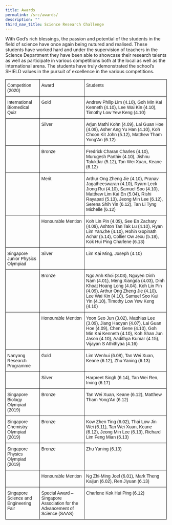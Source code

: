 ```yaml
---
title: Awards
permalink: /src/awards/
description: ""
third_nav_title: Science Research Challenge
---
```

With God’s rich blessings, the passion and potential of the students in the field of science have once again being nutured and realised. These students have worked hard and under the supervision of teachers in the Science Department they have been able to showcase their research talents as well as participate in various competitions both at the local as well as the international arena. The students have truly demonstrated the school’s SHIELD values in the pursuit of excellence in the various competitions.

<style type="text/css">
.tg  {border-collapse:collapse;border-spacing:0;}
.tg td{border-color:black;border-style:solid;border-width:1px;font-family:Arial, sans-serif;font-size:14px;
  overflow:hidden;padding:10px 5px;word-break:normal;}
.tg th{border-color:black;border-style:solid;border-width:1px;font-family:Arial, sans-serif;font-size:14px;
  font-weight:normal;overflow:hidden;padding:10px 5px;word-break:normal;}
.tg .tg-cly1{text-align:left;vertical-align:middle}
.tg .tg-0lax{text-align:left;vertical-align:top}
</style>
<table class="tg">
<thead>
  <tr>
    <th class="tg-0lax">Competition (2020)</th>
    <th class="tg-0lax">Award</th>
    <th class="tg-0lax">Students</th>
  </tr>
</thead>
<tbody>
  <tr>
    <td class="tg-0lax">International Biomedical Quiz</td>
    <td class="tg-0lax">Gold</td>
    <td class="tg-0lax">Andrew Philip Lim (4.10), Goh Min Kai Kenneth (4.10), Lee Wai Kin (4.10), Timothy Low Yew Keng (4.10)</td>
  </tr>
  <tr>
    <td class="tg-cly1"></td>
    <td class="tg-0lax">Silver</td>
    <td class="tg-0lax">Arjun Mathi Kohn (4.09), Lai Guan Hoe (4.09), Asher Ang Yu Han (4.10), Koh Choon Kit John (5.12), Matthew Tham Yong’An (6.12)</td>
  </tr>
  <tr>
    <td class="tg-cly1"></td>
    <td class="tg-0lax">Bronze</td>
    <td class="tg-0lax">Fredrick Charan Charles (4.10), Murugesh Parthiv (4.10), Jishnu Talukdar (5.12), Tan Wei Xuan, Keane (6.12)</td>
  </tr>
  <tr>
    <td class="tg-cly1"></td>
    <td class="tg-0lax">Merit</td>
    <td class="tg-0lax">Arthur Ong Zheng Jie (4.10), Pranav Jagatheeswaran (4.10), Ryarn Leck Jiong Rui (4.10), Samuel Soo (4.10), Matthew Lim Kai En (5.04), Rishi Rayapati (5.13), Jeong Min Lee (6.12), Serena Shih Yin (6.12), Tan Li Tyng Michelle (6.12)</td>
  </tr>
  <tr>
    <td class="tg-cly1"></td>
    <td class="tg-0lax">Honourable Mention</td>
    <td class="tg-0lax">Koh Lin Pin (4.09), See En Zachary (4.09), Ashton Tan Tak Lu (4.10), Ryan Lim YanZhe (4.10), Rohin Gopinath Achar (5.14), Collier Ow Jexu (5.18), Kok Hui Ping Charlene (6.13)</td>
  </tr>
  <tr>
    <td class="tg-0lax">Singapore Junior Physics Olympiad</td>
    <td class="tg-0lax">Silver</td>
    <td class="tg-0lax">Lim Kai Ming, Joseph (4.10)</td>
  </tr>
  <tr>
    <td class="tg-cly1"></td>
    <td class="tg-0lax">Bronze</td>
    <td class="tg-0lax">Ngo Anh Khoi (3.03), Nguyen Dinh Nam (4.01), Meng Xiangda (4.03), Dinh Khoat Hoang Long (4.04), Koh Lin Pin (4.09), Arthur Ong Zheng Jie (4.10), Lee Wai Kin (4.10), Samuel Soo Kai Yin (4.10), Timothy Low Yew Keng (4.10)</td>
  </tr>
  <tr>
    <td class="tg-cly1"></td>
    <td class="tg-0lax">Honourable Mention</td>
    <td class="tg-0lax">Yoon Seo Jun (3.02), Matthias Lee (3.09), Jiang Haoyan (4.07), Lai Guan Hoe (4.09), Chen Gene (4.10), Goh Min Kai Kenneth (4.10), Koh Shan Jun Jason (4.10), Aadithya Kumar (4.15), Vijayan S Athithyaa (4.16)</td>
  </tr>
  <tr>
    <td class="tg-0lax">Nanyang Research Programme</td>
    <td class="tg-0lax">Gold</td>
    <td class="tg-0lax">Lim Wenhui (6.08), Tan Wei Xuan, Keane (6.12), Zhu Yaning (6.13)</td>
  </tr>
  <tr>
    <td class="tg-cly1"></td>
    <td class="tg-0lax">Silver</td>
    <td class="tg-0lax">Harpreet Singh (6.14), Tan Wei Ren, Irving (6.17)</td>
  </tr>
  <tr>
    <td class="tg-0lax">Singapore Biology Olympiad (2019)</td>
    <td class="tg-0lax">Bronze</td>
    <td class="tg-0lax">Tan Wei Xuan, Keane (6.12), Matthew Tham Yong’An (6.12)</td>
  </tr>
  <tr>
    <td class="tg-0lax">Singapore Chemistry Olympiad (2019)</td>
    <td class="tg-0lax">Bronze</td>
    <td class="tg-0lax">Kow Zhen Ting (6.02), Thai Low Jin Wei (6.11), Tan Wei Xuan, Keane (6.12), Jeong Min Lee (6.13), Richard Lim Feng Mian (6.13)</td>
  </tr>
  <tr>
    <td class="tg-0lax">Singapore Physics Olympiad (2019)</td>
    <td class="tg-0lax">Bronze</td>
    <td class="tg-0lax">Zhu Yaning (6.13)</td>
  </tr>
  <tr>
    <td class="tg-cly1"></td>
    <td class="tg-0lax">Honourable Mention</td>
    <td class="tg-0lax">Ng Zhi-Ming Joel (6.01), Mark Theng Kaijun (6.02), Ren Jiyuan (6.13)</td>
  </tr>
  <tr>
    <td class="tg-0lax">Singapore Science and Engineering Fair</td>
    <td class="tg-0lax">Special Award – Singapore Association for the Advancement of Science (SAAS)</td>
    <td class="tg-0lax">Charlene Kok Hui Ping (6.12)</td>
  </tr>
</tbody>
</table>